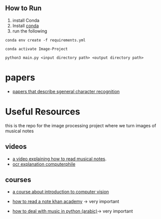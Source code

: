    

## How to Run
 1. install Conda
 2. Install [conda](https://www.anaconda.com/products/individual)
 3. run the following
```
conda env create -f requirements.yml

conda activate Image-Project

python3 main.py <input directory path> <output directory path>
```

# papers 
  - [papers that describe sgeneral character recognition](https://www.irjet.net/archives/V5/i3/IRJET-V5I3218.pdf) 

# Useful Resources
this is the repo for the image processing project where we turn images of musical notes

## videos
- [a video explaining how to read musical notes]( https://www.youtube.com/watch?v=Zfky3pQEeqg&ab_channel=OddQuartet).  
- [ocr explanation computerphile](https://www.youtube.com/watch?v=ZNrteLp_SvY&ab_channel=Computerphile)  
## courses
- [a course about introduction to computer vision](https://www.udacity.com/course/introduction-to-computer-vision--ud810)
- [how to read a note khan academy]( https://www.youtube.com/watch?v=wQHcz7U01M4&list=PLSQl0a2vh4HDFvmGd8eL5PJusJqrNZ0ge&ab_channel=KhanAcademyPartners) -> very important
  
- [how to deal with music in python (arabic)](https://www.youtube.com/watch?v=SQot7w-g7aQ&list=PLYW0LRZ3ePo7ZCXH2VFAVlTZ_b6LJeOPB&index=72&ab_channel=HussamHourani)-> very important

